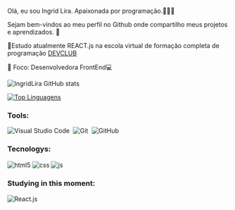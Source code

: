 Olá, eu sou Ingrid Lira. Apaixonada por programação.👋😊💕

Sejam bem-vindos ao meu perfil no Github onde compartilho meus projetos e aprendizados. 🚀

🌱Estudo atualmente REACT.js na escola virtual de formação completa de programação <a href="https://rodolfomori.com/devclub/" target="_blank">DEVCLUB</a>

🎯 Foco: Desenvolvedora FrontEnd💻

![IngridLira GitHub stats](https://github-readme-stats.vercel.app/api?username=ingridlira&theme=bear&show_icons=true)

[![Top Linguagens](https://github-readme-stats.vercel.app/api/top-langs/?username=ingridlira&theme=bear&show&layout=compact)](https://github.com/anuraghazra/github-readme-stats)

 
### Tools:

![Visual Studio Code](https://img.shields.io/badge/-Visual%20Studio%20Code-0D1117?style=for-the-badge&logo=visual-studio-code&logoColor=0D1117&labelColor=0D1117)&nbsp;
![Git](https://img.shields.io/badge/-Git-0D1117?style=for-the-badge&logo=git&labelColor=0D1117)&nbsp;
![GitHub](https://img.shields.io/badge/-GitHub-0D1117?style=for-the-badge&logo=github&labelColor=0D1117)&nbsp;

### Tecnologys:
<img align="center" alt="html5" src="https://img.shields.io/badge/HTML5-E34F26?style=for-the-badge&logo=html5&logoColor=white" />
<img align="center" alt="css" src="https://img.shields.io/badge/CSS3-1572B6?style=for-the-badge&logo=css3&logoColor=white" />
<img align="center" alt="js" src="https://img.shields.io/badge/JavaScript-F7DF1E?style=for-the-badge&logo=javascript&logoColor=black" />

  
### Studying in this moment:
![React.js](https://img.shields.io/badge/-React.js-0D1117?style=for-the-badge&logo=react&labelColor=0D1117)&nbsp;


